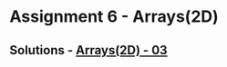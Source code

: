 # Assignment 6 - Arrays(2D)

## Solutions - [Arrays(2D) - 03](https://github.com/MadhavSahi/FullStack-JavaScript-2022-23/tree/main/PlacementProgramAssignment_MadhavSahi/06-Arrays(2D) "All Solutions")